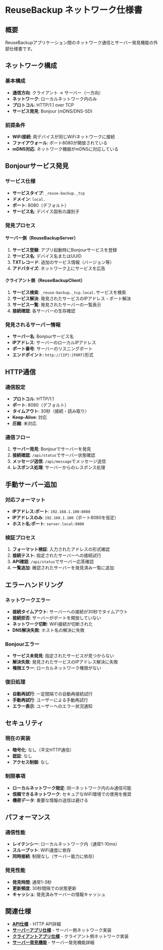 # ReuseBackup ネットワーク仕様書

## 概要

ReuseBackupアプリケーション間のネットワーク通信とサーバー発見機能の外部仕様書です。

## ネットワーク構成

### 基本構成
- **通信方向**: クライアント → サーバー（一方向）
- **ネットワーク**: ローカルネットワーク内のみ
- **プロトコル**: HTTP/1.1 over TCP
- **サービス発見**: Bonjour (mDNS/DNS-SD)

### 前提条件
- **WiFi接続**: 両デバイスが同じWiFiネットワークに接続
- **ファイアウォール**: ポート8080が開放されている
- **mDNS対応**: ネットワーク機器がmDNSに対応している

## Bonjourサービス発見

### サービス仕様
- **サービスタイプ**: `_reuse-backup._tcp`
- **ドメイン**: `local.`
- **ポート**: 8080（デフォルト）
- **サービス名**: デバイス固有の識別子

### 発見プロセス

#### サーバー側（ReuseBackupServer）
1. **サービス登録**: アプリ起動時にBonjourサービスを登録
2. **サービス名**: デバイス名またはUUID
3. **TXTレコード**: 追加のサービス情報（バージョン等）
4. **アドバタイズ**: ネットワーク上にサービスを広告

#### クライアント側（ReuseBackupClient）
1. **サービス検索**: `_reuse-backup._tcp.local.`サービスを検索
2. **サービス解決**: 発見されたサービスのIPアドレス・ポート解決
3. **サービス一覧**: 発見されたサーバーの一覧表示
4. **接続確認**: 各サーバーの生存確認

### 発見されるサーバー情報
- **サーバー名**: Bonjourサービス名
- **IPアドレス**: サーバーのローカルIPアドレス
- **ポート番号**: サーバーのリスニングポート
- **エンドポイント**: `http://[IP]:[PORT]`形式

## HTTP通信

### 通信設定
- **プロトコル**: HTTP/1.1
- **ポート**: 8080（デフォルト）
- **タイムアウト**: 30秒（接続・読み取り）
- **Keep-Alive**: 対応
- **圧縮**: 未対応

### 通信フロー
1. **サーバー発見**: Bonjourでサーバーを発見
2. **接続確認**: `/api/status`でサーバー状態確認
3. **メッセージ送信**: `/api/message`でメッセージ送信
4. **レスポンス処理**: サーバーからのレスポンス処理

## 手動サーバー追加

### 対応フォーマット
- **IPアドレス:ポート**: `192.168.1.100:8080`
- **IPアドレスのみ**: `192.168.1.100`（ポート8080を仮定）
- **ホスト名:ポート**: `server.local:8080`

### 検証プロセス
1. **フォーマット検証**: 入力されたアドレスの形式確認
2. **接続テスト**: 指定されたサーバーへの接続試行
3. **API確認**: `/api/status`でサーバー応答確認
4. **一覧追加**: 確認されたサーバーを発見済み一覧に追加

## エラーハンドリング

### ネットワークエラー
- **接続タイムアウト**: サーバーへの接続が30秒でタイムアウト
- **接続拒否**: サーバーがポートを開放していない
- **ネットワーク切断**: WiFi接続が切断された
- **DNS解決失敗**: ホスト名の解決に失敗

### Bonjourエラー
- **サービス未発見**: 指定されたサービスが見つからない
- **解決失敗**: 発見されたサービスのIPアドレス解決に失敗
- **権限エラー**: ローカルネットワーク権限がない

### 復旧処理
- **自動再試行**: 一定間隔での自動再接続試行
- **手動再試行**: ユーザーによる手動再試行
- **エラー表示**: ユーザーへのエラー状況通知

## セキュリティ

### 現在の実装
- **暗号化**: なし（平文HTTP通信）
- **認証**: なし
- **アクセス制御**: なし

### 制限事項
- **ローカルネットワーク限定**: 同一ネットワーク内のみ通信可能
- **信頼できるネットワーク**: セキュアなWiFi環境での使用を推奨
- **機密データ**: 重要な情報の送信は避ける

## パフォーマンス

### 通信性能
- **レイテンシー**: ローカルネットワーク内（通常1-10ms）
- **スループット**: WiFi速度に依存
- **同時接続**: 制限なし（サーバー能力に依存）

### 発見性能
- **発見時間**: 通常1-3秒
- **更新頻度**: 30秒間隔での状態更新
- **キャッシュ**: 発見済みサーバーの情報キャッシュ

## 関連仕様

- **[API仕様](../api/README.md)** - HTTP API詳細
- **[サーバーアプリ仕様](../server/README.md)** - サーバー側ネットワーク実装
- **[クライアントアプリ仕様](../client/README.md)** - クライアント側ネットワーク実装
- **[サーバー発見機能](../features/server-discovery.md)** - サーバー発見機能詳細